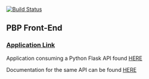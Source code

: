 [![Build Status](https://travis-ci.org/mutoromike/PBP-Frontend.svg?branch=ft-test-application)](https://travis-ci.org/mutoromike/PBP-Frontend)

## PBP Front-End

### [Application Link](https://pbp-frontend.herokuapp.com/)
Application consuming a Python Flask API found [HERE](http://pbp-backend.herokuapp.com/)

Documentation for the same API can be found [HERE](https://documenter.getpostman.com/view/3425671/T1DiHghM)
